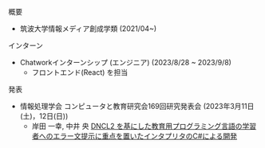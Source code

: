 概要
- 筑波大学情報メディア創成学類 (2021/04~)

インターン
- Chatworkインターンシップ (エンジニア) (2023/8/28 ~ 2023/9/8)
  - フロントエンド(React) を担当

発表
- 情報処理学会 コンピュータと教育研究会169回研究発表会 (2023年3月11日(土)，12日(日))
  - 岸田 一幸, 中井 央 [DNCL2 を基にした教育用プログラミング言語の学習者へのエラー文提示に重点を置いたインタプリタのC#による開発](https://ce.eplang.jp/index.php?169%B2%F3%B8%A6%B5%E6%C8%AF%C9%BD%B2%F1)
